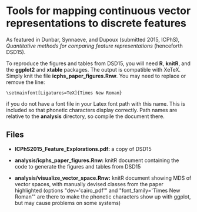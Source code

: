 Tools for mapping continuous vector representations to discrete features
========================================================================

As featured in Dunbar, Synnaeve, and Dupoux (submitted 2015, ICPhS),
_Quantitative methods for comparing feature representations_ (henceforth
DSD15).

To reproduce the figures and tables from DSD15, you will need **R**, **knitR**,
and the **ggplot2** and **xtable** packages. The output is compatible with XeTeX.
Simply knit the file **icphs\_paper\_figures.Rnw**. You may need to replace or
remove the line:

    \setmainfont[Ligatures=TeX]{Times New Roman}

if you do not have a font file in your Latex font path with this name.
This is included so that phonetic characters display correctly. Path names
are relative to the **analysis** directory, so compile the document there.

Files
-----

 *  **ICPhS2015\_Feature\_Explorations.pdf:** a copy of DSD15

 *  **analysis/icphs\_paper\_figures.Rnw:** knitR document containing the code to
    generate the figures and tables from DSD15
 *  **analysis/visualize\_vector\_space.Rnw:** knitR document showing MDS of
    vector spaces, with manually devised classes from the paper highlighted
    (options "dev='cairo\_pdf'" and "font\_family='Times New Roman'" are
    there to make the phonetic characters show up with ggplot, but may cause
    problems on some systems)
